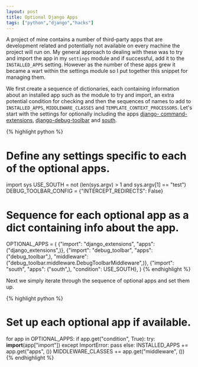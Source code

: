 ```yaml
---
layout: post
title: Optional Django Apps
tags: ["python","django","hacks"]
---
```


A project of mine contains a number of third-party apps that are development
related and potentially not available on every machine the project will run
on. My general approach to dealing with these was to try and import the app in
my `settings` module and if successful, add it to the `INSTALLED_APPS`
setting. However as the number of these apps grew it became a wart within the
settings module so I put together this snippet for managing them.

We first create a sequence of dictionaries, each containing information about
an installed app such as the module to try and import, an extra potential
condition for checking and then the sequences of names to add to
`INSTALLED_APPS`, `MIDDLEWARE_CLASSES` and `TEMPLATE_CONTEXT_PROCESSORS`.
Let's start with the settings for optionally including the apps [django-
command-extensions](http://github.com/django-extensions/django-extensions),
[django-debug-toolbar](http://github.com/robhudson/django-debug-toolbar) and
[south](http://south.aeracode.org).

{% highlight python %}
# Define any settings specific to each of the optional apps.
import sys
USE_SOUTH = not (len(sys.argv) > 1 and sys.argv[1] == "test")
DEBUG_TOOLBAR_CONFIG = {"INTERCEPT_REDIRECTS": False}

# Sequence for each optional app as a dict containing info about the app.
OPTIONAL_APPS = (
    {"import": "django_extensions", "apps": ("django_extensions",)},
    {"import": "debug_toolbar", "apps": ("debug_toolbar",),
        "middleware": ("debug_toolbar.middleware.DebugToolbarMiddleware",)},
    {"import": "south", "apps": ("south",), "condition": USE_SOUTH},
)
{% endhighlight %}

Next we simply iterate through the sequence of optional apps and set them up.

{% highlight python %}
# Set up each optional app if available.
for app in OPTIONAL_APPS:
    if app.get("condition", True):
        try:
            __import__(app["import"])
        except ImportError:
            pass
        else:
            INSTALLED_APPS += app.get("apps", ())
            MIDDLEWARE_CLASSES += app.get("middleware", ())
{% endhighlight %}
